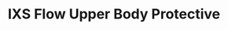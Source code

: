---
layout: shop-single
title: IXS Flow Upper Body Protective
id: "PG191A13"
make: "IXS Flow Upper Body Protective"
model: 
brand_logo: "/globalassets/brand-logos/ixs-logo.jpg"
name: "IXS Flow Upper Body Protective"
star_rating: "5"
price_current: "$185.00"
price_msrp: 
price_discount: 
availability: "Only 2 Left"
description: "&#35;&#35; iXS Carve Upper Body Protective

The iXS Carve Upper Body Protective is specifically designed for Enduro and
trail riding, delivering upmost protection and performance. It features a
certified XmatterTM protective foam in key areas where it's crucial to provide
the most protection, such as the back and shoulders. With a tight fit and
ergonomic fit, along with superior moisture wicking properties, it sets out
provide you with the highest level of comfort and safety possible.

&#35;&#35;&#35; Features

  * XmatterTM Protective foam on the back
  * Light, moisture-wicking & breathable - Two small integrated hip pockets -FlexZipTM, stretchy YKK zipper for increased ergonomic comfort
  * Child sizes available

Size | XS | S | M | L | XL  
---|---|---|---|---|---  
Body Size | 150 - 160cm | 160 - 170cm | 170 - 180cm | 180 - 190cm | 180 -
190cm  
Torso (Shoulder-Waist) | 33 - 36cm | 37 - 41cm | 42 - 47cm | 48 - 53cm | 48 -
53cm  
Waist | 70 - 90cm | 75 - 95cm | 80 - 100cm | 85 - 105cm | 90 - 110cm  
Knee/Shin (Knee-Ankle) | 38 - 39cm | 40 - 41cm | 42 - 43cm | 44 - 45cm | 46 -
47cm  
Knee (Above Centre) | 36 - 38cm | 38 - 40cm | 40 - 42cm | 42 - 44cm | 44 -
46cm  
Elbow (Center-Wrist) | 20 - 21cm | 21 - 22cm | 22 - 23cm | 23 - 24cm | 25 -
26cm  
Elbow (Above Centre) | 26 - 28cm | 28 - 30cm | 30 - 32cm | 32 - 34cm | 34 -
36cm  
  
_Note: Above numbers are reference values only._

"
meta_description: "iXS Carve Upper Body Protective  The iXS Carve Upper Body Protective is specifically designed for Enduro and trail riding delivering upmost protection and performance. It features a certified XmatterTM protective foam in key areas where its crucial to provide the most protection such as the back and shoulders. With a tight fit and ergonomic fit along with superior moisture wicking properties it sets out provide you with the highest level of comfort and safety possible."
meta_keywords: "PG191A13, IXS Flow Upper Body Protective, Torso Armor, IXS, Gear Clearance, RIDE 15, February Apparel Sale, Protective Gear - Clearance, Apparel - Warehouse Sale"
og_description: 
og_title: 
og_type: 
og_url: 
og_image: 
og_audio: 
og_determiner: 
og_locale: 
og_locale_alternate: 
og_site_name: 
og_video: 
og_image_secure_url: 
og_image_type: 
og_image_width: 
og_image_height: 
og_image_alt: 
og_video_secure_url: 
og_video_type: 
og_video_width: 
og_video_height: 
og_audio_secure_url: 
og_audio_type: 
twitter_card: 
twitter_site: 
twitter_creator: 
twitter_image: 
twitter_title: 

---